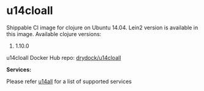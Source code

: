 u14cloall
===================

Shippable CI image for clojure on Ubuntu 14.04. Lein2 version is available in this image.
Available clojure versions:

1. 1.10.0

u14cloall Docker Hub repo: [drydock/u14cloall](https://hub.docker.com/r/drydock/u14cloall/)
  
**Services:**

Please refer [u14all](https://github.com/dry-dock/u14all) for a list of supported services

